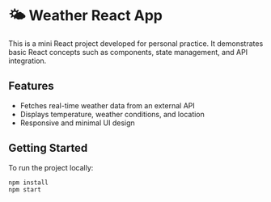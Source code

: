 # 🌤️ Weather React App

This is a mini React project developed for personal practice. It demonstrates basic React concepts such as components, state management, and API integration.

## Features
- Fetches real-time weather data from an external API
- Displays temperature, weather conditions, and location
- Responsive and minimal UI design

## Getting Started

To run the project locally:

```bash
npm install
npm start
